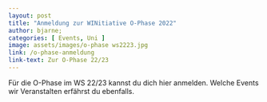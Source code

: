```yaml
---
layout: post
title: "Anmeldung zur WINitiative O-Phase 2022"
author: bjarne;
categories: [ Events, Uni ]
image: assets/images/o-phase ws2223.jpg
link: /o-phase-anmeldung
link-text: Zur O-Phase 22/23
---
```

Für die O-Phase im WS 22/23 kannst du dich hier anmelden. Welche Events wir Veranstalten erfährst du ebenfalls.
